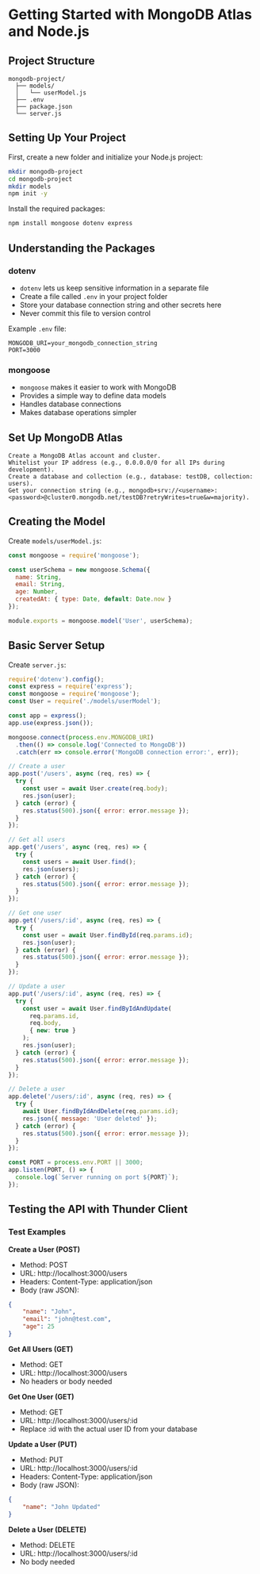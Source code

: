 # Getting Started with MongoDB Atlas and Node.js

## Project Structure
```
mongodb-project/
  ├── models/
  │   └── userModel.js
  ├── .env
  ├── package.json
  └── server.js
```

## Setting Up Your Project

First, create a new folder and initialize your Node.js project:
```bash
mkdir mongodb-project
cd mongodb-project
mkdir models
npm init -y
```

Install the required packages:
```bash
npm install mongoose dotenv express
```

## Understanding the Packages

### dotenv
- `dotenv` lets us keep sensitive information in a separate file
- Create a file called `.env` in your project folder
- Store your database connection string and other secrets here
- Never commit this file to version control

Example `.env` file:
```
MONGODB_URI=your_mongodb_connection_string
PORT=3000
```

### mongoose
- `mongoose` makes it easier to work with MongoDB
- Provides a simple way to define data models
- Handles database connections
- Makes database operations simpler

## Set Up MongoDB Atlas

    Create a MongoDB Atlas account and cluster.
    Whitelist your IP address (e.g., 0.0.0.0/0 for all IPs during development).
    Create a database and collection (e.g., database: testDB, collection: users).
    Get your connection string (e.g., mongodb+srv://<username>:<password>@cluster0.mongodb.net/testDB?retryWrites=true&w=majority).

## Creating the Model

Create `models/userModel.js`:

```javascript
const mongoose = require('mongoose');

const userSchema = new mongoose.Schema({
  name: String,
  email: String,
  age: Number,
  createdAt: { type: Date, default: Date.now }
});

module.exports = mongoose.model('User', userSchema);
```

## Basic Server Setup

Create `server.js`:

```javascript
require('dotenv').config();
const express = require('express');
const mongoose = require('mongoose');
const User = require('./models/userModel');

const app = express();
app.use(express.json());

mongoose.connect(process.env.MONGODB_URI)
  .then(() => console.log('Connected to MongoDB'))
  .catch(err => console.error('MongoDB connection error:', err));

// Create a user
app.post('/users', async (req, res) => {
  try {
    const user = await User.create(req.body);
    res.json(user);
  } catch (error) {
    res.status(500).json({ error: error.message });
  }
});

// Get all users
app.get('/users', async (req, res) => {
  try {
    const users = await User.find();
    res.json(users);
  } catch (error) {
    res.status(500).json({ error: error.message });
  }
});

// Get one user
app.get('/users/:id', async (req, res) => {
  try {
    const user = await User.findById(req.params.id);
    res.json(user);
  } catch (error) {
    res.status(500).json({ error: error.message });
  }
});

// Update a user
app.put('/users/:id', async (req, res) => {
  try {
    const user = await User.findByIdAndUpdate(
      req.params.id, 
      req.body,
      { new: true }
    );
    res.json(user);
  } catch (error) {
    res.status(500).json({ error: error.message });
  }
});

// Delete a user
app.delete('/users/:id', async (req, res) => {
  try {
    await User.findByIdAndDelete(req.params.id);
    res.json({ message: 'User deleted' });
  } catch (error) {
    res.status(500).json({ error: error.message });
  }
});

const PORT = process.env.PORT || 3000;
app.listen(PORT, () => {
  console.log(`Server running on port ${PORT}`);
});
```

## Testing the API with Thunder Client

### Test Examples

**Create a User (POST)**
- Method: POST
- URL: http://localhost:3000/users
- Headers: Content-Type: application/json
- Body (raw JSON):
```json
{
    "name": "John",
    "email": "john@test.com",
    "age": 25
}
```

**Get All Users (GET)**
- Method: GET
- URL: http://localhost:3000/users
- No headers or body needed

**Get One User (GET)**
- Method: GET
- URL: http://localhost:3000/users/:id
- Replace :id with the actual user ID from your database

**Update a User (PUT)**
- Method: PUT
- URL: http://localhost:3000/users/:id
- Headers: Content-Type: application/json
- Body (raw JSON):
```json
{
    "name": "John Updated"
}
```

**Delete a User (DELETE)**
- Method: DELETE
- URL: http://localhost:3000/users/:id
- No body needed
